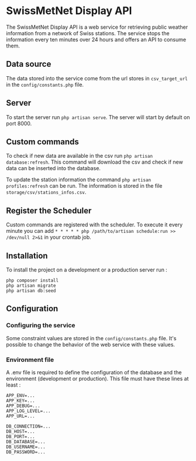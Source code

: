 # SwissMetNet Display API

The SwissMetNet Display API is a web service for retrieving public weather information from a network of Swiss stations. The service stops the information every ten minutes over 24 hours and offers an API to consume them.

## Data source

The data stored into the service come from the url stores in `csv_target_url` in the `config/constants.php` file.

## Server

To start the server run `php artisan serve`. The server will start by default on port 8000.

## Custom commands

To check if new data are available in the csv run `php artisan database:refresh`. This command will download the csv and check if new data can be inserted into the database.

To update the station information the command `php artisan profiles:refresh` can be run. The information is stored in the file `storage/csv/stations_infos.csv`.

## Register the Scheduler

Custom commands are registered with the scheduler. To execute it every minute you can add `* * * * * php /path/to/artisan schedule:run >> /dev/null 2>&1` in your crontab job.

## Installation

To install the project on a development or a production server run :

```
php composer install
php artisan migrate
php artisan db:seed
```

## Configuration

### Configuring the service

Some constraint values are stored in the `config/constants.php` file. It's possible to change the behavior of the web service with these values.

### Environment file

A .env file is required to define the configuration of the database and the environment (development or production). This file must have these lines at least :

```
APP_ENV=...
APP_KEY=...
APP_DEBUG=...
APP_LOG_LEVEL=...
APP_URL=...

DB_CONNECTION=...
DB_HOST=...
DB_PORT=...
DB_DATABASE=...
DB_USERNAME=...
DB_PASSWORD=...
```
